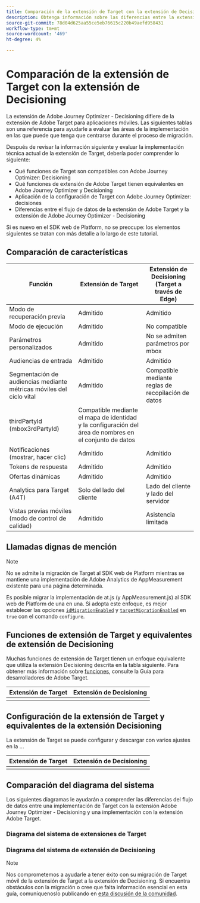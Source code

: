 ```yaml
---
title: Comparación de la extensión de Target con la extensión de Decisioning
description: Obtenga información sobre las diferencias entre la extensión de Target y la extensión Decisioning, incluidas las funciones, la configuración y el flujo de datos.
source-git-commit: 78d04d625aa55ce5eb76615c220b49aefd958431
workflow-type: tm+mt
source-wordcount: '469'
ht-degree: 4%

---
```


# Comparación de la extensión de Target con la extensión de Decisioning

La extensión de Adobe Journey Optimizer - Decisioning difiere de la extensión de Adobe Target para aplicaciones móviles. Las siguientes tablas son una referencia para ayudarle a evaluar las áreas de la implementación en las que puede que tenga que centrarse durante el proceso de migración.

Después de revisar la información siguiente y evaluar la implementación técnica actual de la extensión de Target, debería poder comprender lo siguiente:

- Qué funciones de Target son compatibles con Adobe Journey Optimizer: Decisioning
- Qué funciones de extensión de Adobe Target tienen equivalentes en Adobe Journey Optimizer y Decisioning
- Aplicación de la configuración de Target con Adobe Journey Optimizer: decisiones
- Diferencias entre el flujo de datos de la extensión de Adobe Target y la extensión de Adobe Journey Optimizer - Decisioning

Si es nuevo en el SDK web de Platform, no se preocupe: los elementos siguientes se tratan con más detalle a lo largo de este tutorial.

## Comparación de características

| Función | Extensión de Target | Extensión de Decisioning (Target a través de Edge) |
|---|---|---|
| Modo de recuperación previa | Admitido | Admitido |
| Modo de ejecución | Admitido | No compatible |
| Parámetros personalizados | Admitido | No se admiten parámetros por mbox |
| Audiencias de entrada | Admitido | Admitido |
| Segmentación de audiencias mediante métricas móviles del ciclo vital | Admitido | Compatible mediante reglas de recopilación de datos |
| thirdPartyId (mbox3rdPartyId) | Compatible mediante el mapa de identidad y la configuración del área de nombres en el conjunto de datos |
| Notificaciones (mostrar, hacer clic) | Admitido | Admitido |
| Tokens de respuesta | Admitido | Admitido |
| Ofertas dinámicas | Admitido | Admitido |
| Analytics para Target (A4T) | Solo del lado del cliente | Lado del cliente y lado del servidor |
| Vistas previas móviles (modo de control de calidad) | Admitido | Asistencia limitada |



## Llamadas dignas de mención

>[!NOTE]
>
>No se admite la migración de Target al SDK web de Platform mientras se mantiene una implementación de Adobe Analytics de AppMeasurement existente para una página determinada.
>
> Es posible migrar la implementación de at.js (y AppMeasurement.js) al SDK web de Platform de una en una. Si adopta este enfoque, es mejor establecer las opciones [`idMigrationEnabled`](https://experienceleague.adobe.com/docs/experience-platform/edge/fundamentals/configuring-the-sdk.html#id-migration-enabled) y [`targetMigrationEnabled`](https://experienceleague.adobe.com/docs/experience-platform/edge/fundamentals/configuring-the-sdk.html#targetMigrationEnabled) en `true` con el comando `configure`.

## Funciones de extensión de Target y equivalentes de extensión de Decisioning

Muchas funciones de extensión de Target tienen un enfoque equivalente que utiliza la extensión Decisioning descrita en la tabla siguiente. Para obtener más información sobre [funciones](https://developer.adobe.com/target/implement/client-side/atjs/atjs-functions/atjs-functions/), consulte la Guía para desarrolladores de Adobe Target.

| Extensión de Target | Extensión de Decisioning |
| --- | --- | 
| |  |

## Configuración de la extensión de Target y equivalentes de la extensión Decisioning

La extensión de Target se puede configurar y descargar con varios ajustes en la ...

| Extensión de Target | Extensión de Decisioning |
| --- | --- | 
| |  |


## Comparación del diagrama del sistema

Los siguientes diagramas le ayudarán a comprender las diferencias del flujo de datos entre una implementación de Target con la extensión Adobe Journey Optimizer - Decisioning y una implementación con la extensión Adobe Target.

### Diagrama del sistema de extensiones de Target



### Diagrama del sistema de extensión de Decisioning




>[!NOTE]
>
>Nos comprometemos a ayudarle a tener éxito con su migración de Target móvil de la extensión de Target a la extensión de Decisioning. Si encuentra obstáculos con la migración o cree que falta información esencial en esta guía, comuníquenoslo publicando en [esta discusión de la comunidad](https://experienceleaguecommunities.adobe.com/t5/adobe-experience-platform-data/tutorial-discussion-migrate-target-from-at-js-to-web-sdk/m-p/575587#M463).
